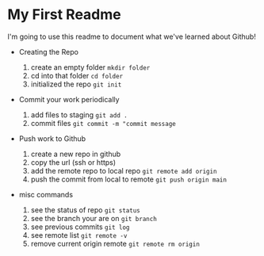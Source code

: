 # My First Readme

I'm going to use this readme to document what we've learned about Github!

- Creating the Repo
    1. create an empty folder `mkdir folder`
    2. cd into that folder `cd folder`
    3. initialized the repo `git init`

- Commit your work periodically
    1. add files to staging `git add .`
    2. commit files `git commit -m "commit message`

- Push work to Github
    1. create a new repo in github
    2. copy the url (ssh or https)
    3. add the remote repo to local repo `git remote add origin`
    4. push the commit from local to remote `git push origin main`

- misc commands
    1. see the status of repo `git status`
    2. see the branch your are on `git branch`
    3. see previous commits `git log`
    4. see remote list `git remote -v`
    5. remove current origin remote `git remote rm origin`

